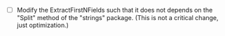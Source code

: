 - [ ] Modify the ExtractFirstNFields such that it does not depends on the "Split" method of the "strings" package. (This is not a critical change, just optimization.)